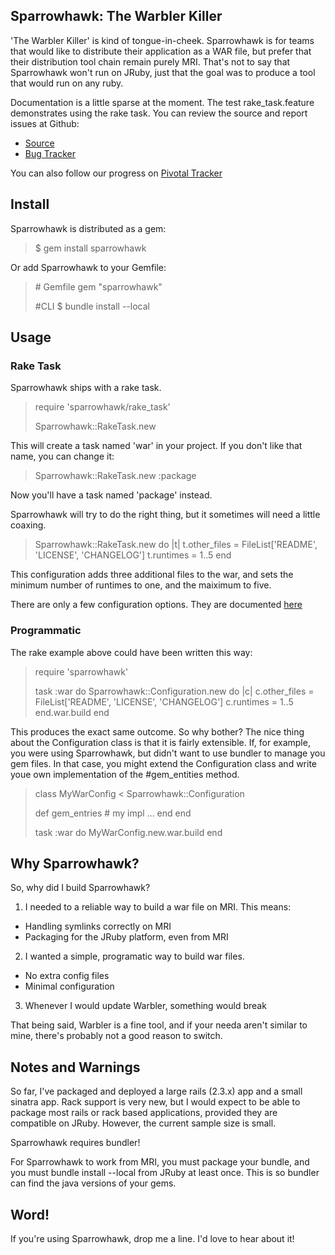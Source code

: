 ## Sparrowhawk: The Warbler Killer

'The Warbler Killer' is kind of tongue-in-cheek. Sparrowhawk is for teams that would like to distribute their application as a WAR file, but prefer that their distribution tool chain remain purely MRI. That's not to say that Sparrowhawk won't run on JRuby, just that the goal was to produce a tool that would run on any ruby.

Documentation is a little sparse at the moment. The test rake_task.feature demonstrates using the rake task. You can review the source and report issues at Github:

* [Source](https://github.com/kofno/Sparrowhawk)
* [Bug Tracker](https://github.com/kofno/Sparrowhawk/issues)

You can also follow our progress on [Pivotal Tracker](https://www.pivotaltracker.com/projects/164959#)

## Install

Sparrowhawk is distributed as a gem:

> $ gem install sparrowhawk

Or add Sparrowhawk to your Gemfile:

> \# Gemfile
> gem "sparrowhawk"
>
> \#CLI
> $ bundle install --local

## Usage

### Rake Task
Sparrowhawk ships with a rake task.

> require 'sparrowhawk/rake_task'
>
> Sparrowhawk::RakeTask.new

This will create a task named 'war' in your project. If you don't like that name, you can change it:

> Sparrowhawk::RakeTask.new :package

Now you'll have a task named 'package' instead.

Sparrowhawk will try to do the right thing, but it sometimes will need a little coaxing.

> Sparrowhawk::RakeTask.new do |t|
>   t.other_files = FileList['README', 'LICENSE', 'CHANGELOG']
>   t.runtimes = 1..5
> end

This configuration adds three additional files to the war, and sets the minimum number of runtimes to one, and the maiximum to five.

There are only a few configuration options. They are documented [here]()

### Programmatic

The rake example above could have been written this way:

> require 'sparrowhawk'
> 
> task :war do
>   Sparrowhawk::Configuration.new do |c|
>     c.other_files = FileList['README', 'LICENSE', 'CHANGELOG']
>     c.runtimes = 1..5
>   end.war.build
> end

This produces the exact same outcome. So why bother? The nice thing about the Configuration class is that it is fairly extensible. If, for example, you were using Sparrowhawk, but didn't want to use bundler to manage you gem files. In that case, you might extend the Configuration class and write youe own implementation of the #gem_entities method.

> class MyWarConfig < Sparrowhawk::Configuration
> 
>   def gem_entries
>     # my impl
>     ...
>   end
> end
>
> task :war do
>   MyWarConfig.new.war.build
> end

## Why Sparrowhawk?

So, why did I build Sparrowhawk?

1. I needed to a reliable way to build a war file on MRI. This means:
 - Handling symlinks correctly on MRI
 - Packaging for the JRuby platform, even from MRI
2. I wanted a simple, programatic way to build war files.
 - No extra config files
 - Minimal configuration
3. Whenever I would update Warbler, something would break

That being said, Warbler is a fine tool, and if your needa aren't similar to mine, there's probably not a good reason to switch.

## Notes and Warnings

So far, I've packaged and deployed a large rails (2.3.x) app and a small sinatra app. Rack support is very new, but I would expect to be able to package most rails or rack based applications, provided they are compatible on JRuby. However, the current sample size is small.

Sparrowhawk requires bundler!

For Sparrowhawk to work from MRI, you must package your bundle, and you must bundle install --local from JRuby at least once. This is so bundler can find the java versions of your gems.

## Word!

If you're using Sparrowhawk, drop me a line. I'd love to hear about it!
